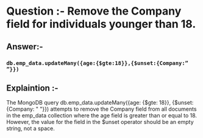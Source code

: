 # Question :-  Remove the Company field for individuals younger than 18.

## Answer:- 

 ### `db.emp_data.updateMany({age:{$gte:18}},{$unset:{Company:” ”}})`

## Explaintion :- 

The MongoDB query db.emp_data.updateMany({age: {$gte: 18}}, {$unset: {Company: " "}}) attempts to remove the Company field from all documents in the emp_data collection where the age field is greater than or equal to 18. However, the value for the field in the $unset operator should be an empty string, not a space.

